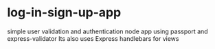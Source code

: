 
# log-in-sign-up-app
simple user validation and authentication node app using passport and express-validator
Its also uses Express handlebars for views
